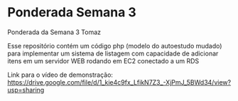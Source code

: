 # Ponderada Semana 3
Ponderada da Semana 3 Tomaz

Esse repositório contém um código php (modelo do autoestudo mudado) para implementar um sistema de listagem com capacidade de adicionar itens em um servidor WEB rodando em EC2 conectado a um RDS

Link para o vídeo de demonstração: https://drive.google.com/file/d/1_kie4c9fx_LfikN7Z3_-XjPmJ_5BWd34/view?usp=sharing
